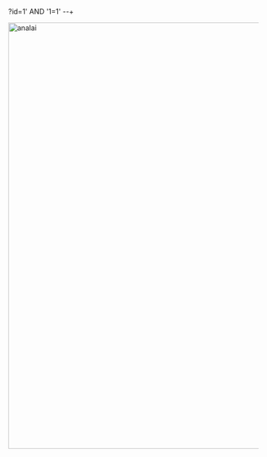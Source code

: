 

?id=1' AND '1=1' --+

<img width="858" alt="analai" src="https://user-images.githubusercontent.com/76178081/104930664-77519300-59cb-11eb-8650-39b5c3587cef.PNG">

